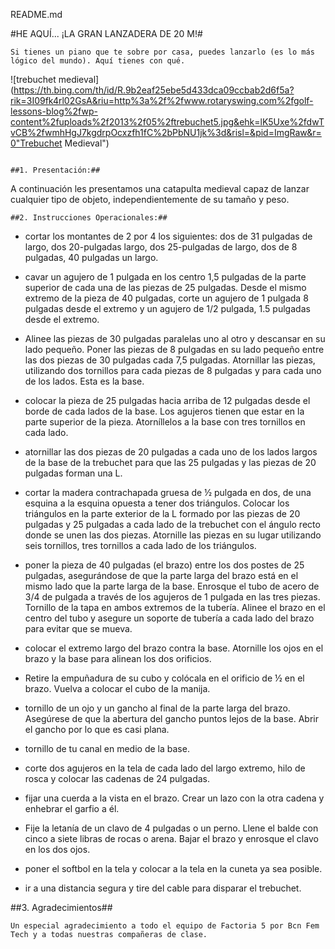README.md

#HE AQUÍ... ¡LA GRAN LANZADERA DE 20 M!#
~~~
Si tienes un piano que te sobre por casa, puedes lanzarlo (es lo más lógico del mundo). Aquí tienes con qué.
~~~
![trebuchet medieval](https://th.bing.com/th/id/R.9b2eaf25ebe5d433dca09ccbab2d6f5a?rik=3I09fk4rl02GsA&riu=http%3a%2f%2fwww.rotaryswing.com%2fgolf-lessons-blog%2fwp-content%2fuploads%2f2013%2f05%2ftrebuchet5.jpg&ehk=lK5Uxe%2fdwTvCB%2fwmhHgJ7kgdrpOcxzfh1fC%2bPbNU1jk%3d&risl=&pid=ImgRaw&r=0"Trebuchet Medieval")
~~~

##1. Presentación:##
~~~
A continuación les presentamos una catapulta medieval capaz de lanzar cualquier tipo de objeto, independientemente de su tamaño y peso.
~~~
##2. Instrucciones Operacionales:##
~~~
* cortar los montantes de 2 por 4 los siguientes: dos de 31 pulgadas de largo, dos 20-pulgadas largo, dos 25-pulgadas de largo, dos de 8 pulgadas, 40 pulgadas un largo.

* cavar un agujero de 1 pulgada en los centro 1,5 pulgadas de la parte superior de cada una de las piezas de 25 pulgadas. Desde el mismo extremo de la pieza de 40 pulgadas, corte un agujero de 1 pulgada 8 pulgadas desde el extremo y un agujero de 1/2 pulgada, 1.5 pulgadas desde el extremo.

* Alinee las piezas de 30 pulgadas paralelas uno al otro y descansar en su lado pequeño. Poner las piezas de 8 pulgadas en su lado pequeño entre las dos piezas de 30 pulgadas cada 7,5 pulgadas. Atornillar las piezas, utilizando dos tornillos para cada piezas de 8 pulgadas y para cada uno de los lados. Esta es la base.

* colocar la pieza de 25 pulgadas hacia arriba de 12 pulgadas desde el borde de cada lados de la base. Los agujeros tienen que estar en la parte superior de la pieza. Atorníllelos a la base con tres tornillos en cada lado.

* atornillar las dos piezas de 20 pulgadas a cada uno de los lados largos de la base de la trebuchet para que las 25 pulgadas y las piezas de 20 pulgadas forman una L.

* cortar la madera contrachapada gruesa de ½ pulgada en dos, de una esquina a la esquina opuesta a tener dos triángulos. Colocar los triángulos en la parte exterior de la L formado por las piezas de 20 pulgadas y 25 pulgadas a cada lado de la trebuchet con el ángulo recto donde se unen las dos piezas. Atornille las piezas en su lugar utilizando seis tornillos, tres tornillos a cada lado de los triángulos.

* poner la pieza de 40 pulgadas (el brazo) entre los dos postes de 25 pulgadas, asegurándose de que la parte larga del brazo está en el mismo lado que la parte larga de la base. Enrosque el tubo de acero de 3/4 de pulgada a través de los agujeros de 1 pulgada en las tres piezas. Tornillo de la tapa en ambos extremos de la tubería. Alinee el brazo en el centro del tubo y asegure un soporte de tubería a cada lado del brazo para evitar que se mueva.

* colocar el extremo largo del brazo contra la base. Atornille los ojos en el brazo y la base para alinean los dos orificios.

* Retire la empuñadura de su cubo y colócala en el orificio de ½ en el brazo. Vuelva a colocar el cubo de la manija.

* tornillo de un ojo y un gancho al final de la parte larga del brazo. Asegúrese de que la abertura del gancho puntos lejos de la base. Abrir el gancho por lo que es casi plana.

* tornillo de tu canal en medio de la base.

* corte dos agujeros en la tela de cada lado del largo extremo, hilo de rosca y colocar las cadenas de 24 pulgadas.

* fijar una cuerda a la vista en el brazo. Crear un lazo con la otra cadena y enhebrar el garfio a él.

* Fije la letanía de un clavo de 4 pulgadas o un perno. Llene el balde con cinco a siete libras de rocas o arena. Bajar el brazo y enrosque el clavo en los dos ojos.

* poner el softbol en la tela y colocar a la tela en la cuneta ya sea posible.

* ir a una distancia segura y tire del cable para disparar el trebuchet.

##3. Agradecimientos##
~~~
Un especial agradecimiento a todo el equipo de Factoria 5 por Bcn Fem Tech y a todas nuestras compañeras de clase.
~~~
